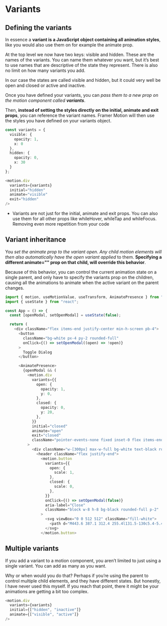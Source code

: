 # Variants

## Defining the variants

In essence a __variant is a JavaScript object containing all animation styles__, like you would also use them on for example the animate prop.

At the top level we now have two keys: visible and hidden. These are the names of the variants. You can name them whatever you want, but it’s best to use names that are descriptive of the state they represent. There is also no limit on how many variants you add.

In our case the states are called visible and hidden, but it could very well be open and closed or active and inactive.

Once you have defined your variants, you can _pass them to a new prop on the motion component called **variants**_.

Then, __instead of setting the styles directly on the initial, animate and exit props__, you can reference the variant names. Framer Motion will then use the styles you have defined on your variants object.

```typescript
const variants = {
  visible: {
    opacity: 1,
    x: 0
  },
  hidden: {
    opacity: 0,
    x: 30
  }
};

<motion.div
  variants={variants}
  initial="hidden"
  animate="visible"
  exit="hidden"
/>

```

- Variants are not just for the initial, animate and exit props. You can also use them for all other props like whileHover, whileTap and whileFocus. Removing even more repetition from your code

## Variant inheritance

You _set the animate prop to the variant open_. _Any child motion elements will then also automatically have the open variant applied_ to them. __Specifying a different animate="" prop on that child, will override this behavior__.

Because of this behavior, you can control the current animation state on a single parent, and only have to specify the variants prop on the children, causing all the animations to animate when the active variant on the parent changes. 

```typescript
import { motion, useMotionValue, useTransform, AnimatePresence } from "framer-motion";
import { useState } from "react";

const App = () => {
  const [openModal, setOpenModal] = useState(false);

  return (
    <div className="flex items-end justify-center min-h-screen pb-4">
      <button
        className="bg-white px-4 py-2 rounded-full"
        onClick={() => setOpenModal((open) => !open)}
      >
        Toggle Dialog
      </button>

      <AnimatePresence>
        {openModal && (
          <motion.div
            variants={{
              open: {
                opacity: 1,
                y: 0,
              },
              closed: {
                opacity: 0,
                y: 20,
              },
            }}
            initial="closed"
            animate="open"
            exit="closed"
            className="pointer-events-none fixed inset-0 flex items-end pb-20 justify-center"
          >
            <div className="w-[300px] max-w-full bg-white text-black rounded-2xl p-2 pb-6 pointer-events-auto overflow-hidden">
              <header className="flex justify-end">
                <motion.button
                  variants={{
                    open: {
                      scale: 1,
                    },
                    closed: {
                      scale: 0,
                    },
                  }}
                  onClick={() => setOpenModal(false)}
                  aria-label="Close"
                  className="block w-8 h-8 bg-black rounded-full p-2"
                >
                  <svg viewBox="0 0 512 512" className="fill-white">
                    <path d="M443.6 387.1 312.4 255.4l131.5-130c5.4-5.4 5.4-14.2 0-19.6l-37.4-37.6c-2.6-2.6-6.1-4-9.8-4-3.7 0-7.2 1.5-9.8 4L256 197.8 124.9 68.3c-2.6-2.6-6.1-4-9.8-4-3.7 0-7.2 1.5-9.8 4L68 105.9c-5.4 5.4-5.4 14.2 0 19.6l131.5 130L68.4 387.1c-2.6 2.6-4.1 6.1-4.1 9.8 0 3.7 1.4 7.2 4.1 9.8l37.4 37.6c2.7 2.7 6.2 4.1 9.8 4.1 3.5 0 7.1-1.3 9.8-4.1L256 313.1l130.7 131.1c2.7 2.7 6.2 4.1 9.8 4.1 3.5 0 7.1-1.3 9.8-4.1l37.4-37.6c2.6-2.6 4.1-6.1 4.1-9.8-.1-3.6-1.6-7.1-4.2-9.7z" />
                  </svg>
                </motion.button>
```

## Multiple variants

If you add a variant to a motion component, you aren’t limited to just using a single variant. You can add as many as you want.

Why or when would you do that? Perhaps if you’re using the parent to control multiple child elements, and they have different states. But honestly, I have never used this myself. If you reach that point, there it might be your animations are getting a bit too complex.

```typescript
<motion.div
  variants={variants}
  initial={["hidden", "inactive"]}
  animate={["visible", "active"]}
/>

```